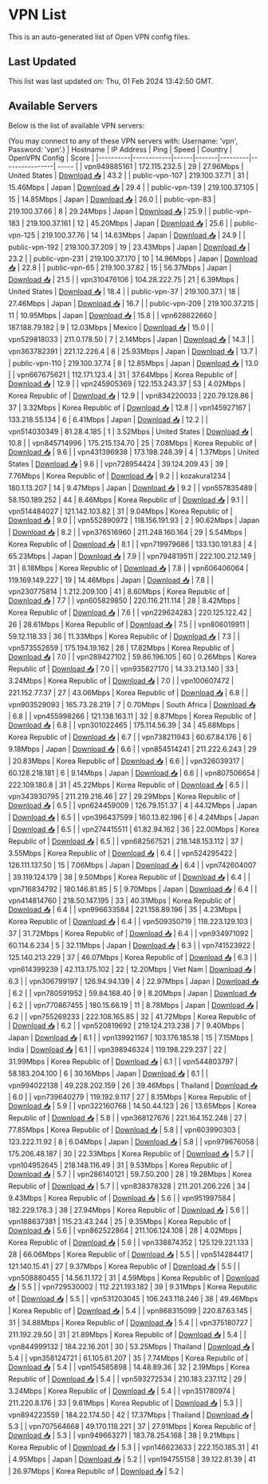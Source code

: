 # VPN List

This is an auto-generated list of Open VPN config files.

## Last Updated

This list was last updated on: Thu, 01 Feb 2024 13:42:50 GMT.

## Available Servers

Below is the list of available VPN servers:

(You may connect to any of these VPN servers with: Username: 'vpn', Password: 'vpn'.)
| Hostname | IP Address | Ping | Speed | Country | OpenVPN Config | Score |
|----------|------------|------|-------|---------|----------------| ----- |
| vpn949885161 | 172.115.232.5 | 29 | 27.96Mbps | United States | [Download 📥](./configs/server_0_US.ovpn) | 43.2 |
| public-vpn-107 | 219.100.37.71 | 31 | 15.46Mbps | Japan | [Download 📥](./configs/server_1_JP.ovpn) | 29.4 |
| public-vpn-139 | 219.100.37.105 | 15 | 14.85Mbps | Japan | [Download 📥](./configs/server_2_JP.ovpn) | 26.0 |
| public-vpn-83 | 219.100.37.66 | 8 | 29.24Mbps | Japan | [Download 📥](./configs/server_3_JP.ovpn) | 25.9 |
| public-vpn-183 | 219.100.37.161 | 12 | 45.20Mbps | Japan | [Download 📥](./configs/server_4_JP.ovpn) | 25.6 |
| public-vpn-125 | 219.100.37.76 | 14 | 14.63Mbps | Japan | [Download 📥](./configs/server_5_JP.ovpn) | 24.9 |
| public-vpn-192 | 219.100.37.209 | 19 | 23.43Mbps | Japan | [Download 📥](./configs/server_6_JP.ovpn) | 23.2 |
| public-vpn-231 | 219.100.37.170 | 10 | 14.96Mbps | Japan | [Download 📥](./configs/server_7_JP.ovpn) | 22.8 |
| public-vpn-65 | 219.100.37.82 | 15 | 56.37Mbps | Japan | [Download 📥](./configs/server_8_JP.ovpn) | 21.5 |
| vpn310476106 | 104.28.222.75 | 21 | 6.39Mbps | United States | [Download 📥](./configs/server_9_US.ovpn) | 18.4 |
| public-vpn-37 | 219.100.37.1 | 18 | 27.46Mbps | Japan | [Download 📥](./configs/server_10_JP.ovpn) | 16.7 |
| public-vpn-209 | 219.100.37.215 | 11 | 10.95Mbps | Japan | [Download 📥](./configs/server_11_JP.ovpn) | 15.8 |
| vpn628622660 | 187.188.79.182 | 9 | 12.03Mbps | Mexico | [Download 📥](./configs/server_12_MX.ovpn) | 15.0 |
| vpn529818033 | 211.0.178.50 | 7 | 2.14Mbps | Japan | [Download 📥](./configs/server_13_JP.ovpn) | 14.3 |
| vpn363782391 | 221.12.226.4 | 8 | 25.93Mbps | Japan | [Download 📥](./configs/server_14_JP.ovpn) | 13.7 |
| public-vpn-110 | 219.100.37.74 | 8 | 12.85Mbps | Japan | [Download 📥](./configs/server_15_JP.ovpn) | 13.0 |
| vpn667675621 | 112.171.123.4 | 31 | 37.64Mbps | Korea Republic of | [Download 📥](./configs/server_16_KR.ovpn) | 12.9 |
| vpn245905369 | 122.153.243.37 | 53 | 4.02Mbps | Korea Republic of | [Download 📥](./configs/server_17_KR.ovpn) | 12.9 |
| vpn834220033 | 220.79.128.86 | 37 | 3.32Mbps | Korea Republic of | [Download 📥](./configs/server_18_KR.ovpn) | 12.8 |
| vpn145927167 | 133.218.55.134 | 6 | 6.41Mbps | Japan | [Download 📥](./configs/server_19_JP.ovpn) | 12.2 |
| vpn514030349 | 81.28.4.185 | 1 | 3.52Mbps | United States | [Download 📥](./configs/server_20_US.ovpn) | 10.8 |
| vpn845714996 | 175.215.134.70 | 25 | 7.08Mbps | Korea Republic of | [Download 📥](./configs/server_21_KR.ovpn) | 9.6 |
| vpn431396938 | 173.198.248.39 | 4 | 1.37Mbps | United States | [Download 📥](./configs/server_22_US.ovpn) | 9.6 |
| vpn728954424 | 39.124.209.43 | 39 | 7.76Mbps | Korea Republic of | [Download 📥](./configs/server_23_KR.ovpn) | 9.2 |
| kozakura1234 | 180.1.13.207 | 14 | 9.47Mbps | Japan | [Download 📥](./configs/server_24_JP.ovpn) | 9.2 |
| vpn557835489 | 58.150.189.252 | 44 | 8.46Mbps | Korea Republic of | [Download 📥](./configs/server_25_KR.ovpn) | 9.1 |
| vpn514484027 | 121.142.103.82 | 31 | 9.04Mbps | Korea Republic of | [Download 📥](./configs/server_26_KR.ovpn) | 9.0 |
| vpn552890972 | 118.156.191.93 | 2 | 90.62Mbps | Japan | [Download 📥](./configs/server_27_JP.ovpn) | 8.2 |
| vpn376516960 | 211.248.160.164 | 29 | 5.54Mbps | Korea Republic of | [Download 📥](./configs/server_28_KR.ovpn) | 8.1 |
| vpn719979686 | 133.130.191.83 | 4 | 65.23Mbps | Japan | [Download 📥](./configs/server_29_JP.ovpn) | 7.9 |
| vpn794819511 | 222.100.212.149 | 31 | 8.18Mbps | Korea Republic of | [Download 📥](./configs/server_30_KR.ovpn) | 7.8 |
| vpn606406064 | 119.169.149.227 | 19 | 14.46Mbps | Japan | [Download 📥](./configs/server_31_JP.ovpn) | 7.8 |
| vpn230775814 | 1.212.209.100 | 41 | 8.60Mbps | Korea Republic of | [Download 📥](./configs/server_32_KR.ovpn) | 7.7 |
| vpn605829850 | 220.116.211.114 | 28 | 8.42Mbps | Korea Republic of | [Download 📥](./configs/server_33_KR.ovpn) | 7.6 |
| vpn229624283 | 220.125.122.42 | 26 | 28.61Mbps | Korea Republic of | [Download 📥](./configs/server_34_KR.ovpn) | 7.5 |
| vpn806019911 | 59.12.118.33 | 36 | 11.33Mbps | Korea Republic of | [Download 📥](./configs/server_35_KR.ovpn) | 7.3 |
| vpn573552659 | 175.194.19.162 | 28 | 17.82Mbps | Korea Republic of | [Download 📥](./configs/server_36_KR.ovpn) | 7.0 |
| vpn289427102 | 59.86.196.105 | 60 | 0.26Mbps | Korea Republic of | [Download 📥](./configs/server_37_KR.ovpn) | 7.0 |
| vpn935827170 | 14.33.213.140 | 33 | 3.24Mbps | Korea Republic of | [Download 📥](./configs/server_38_KR.ovpn) | 7.0 |
| vpn100607472 | 221.152.77.37 | 27 | 43.06Mbps | Korea Republic of | [Download 📥](./configs/server_39_KR.ovpn) | 6.8 |
| vpn903529093 | 165.73.28.219 | 7 | 0.70Mbps | South Africa | [Download 📥](./configs/server_40_ZA.ovpn) | 6.8 |
| vpn455998266 | 121.138.163.11 | 32 | 8.87Mbps | Korea Republic of | [Download 📥](./configs/server_41_KR.ovpn) | 6.8 |
| vpn301022465 | 175.114.56.39 | 34 | 45.68Mbps | Korea Republic of | [Download 📥](./configs/server_42_KR.ovpn) | 6.7 |
| vpn738211943 | 60.67.84.176 | 6 | 9.18Mbps | Japan | [Download 📥](./configs/server_43_JP.ovpn) | 6.6 |
| vpn854514241 | 211.222.6.243 | 29 | 20.83Mbps | Korea Republic of | [Download 📥](./configs/server_44_KR.ovpn) | 6.6 |
| vpn326039317 | 60.128.218.181 | 6 | 9.14Mbps | Japan | [Download 📥](./configs/server_45_JP.ovpn) | 6.6 |
| vpn807506654 | 222.109.180.8 | 31 | 45.22Mbps | Korea Republic of | [Download 📥](./configs/server_46_KR.ovpn) | 6.5 |
| vpn343930795 | 211.219.218.46 | 27 | 29.29Mbps | Korea Republic of | [Download 📥](./configs/server_47_KR.ovpn) | 6.5 |
| vpn624459009 | 126.79.151.37 | 4 | 44.12Mbps | Japan | [Download 📥](./configs/server_48_JP.ovpn) | 6.5 |
| vpn396437599 | 160.13.82.196 | 6 | 4.24Mbps | Japan | [Download 📥](./configs/server_49_JP.ovpn) | 6.5 |
| vpn274415511 | 61.82.94.162 | 36 | 22.00Mbps | Korea Republic of | [Download 📥](./configs/server_50_KR.ovpn) | 6.5 |
| vpn682567521 | 218.148.153.112 | 37 | 3.55Mbps | Korea Republic of | [Download 📥](./configs/server_51_KR.ovpn) | 6.4 |
| vpn524295422 | 126.111.137.50 | 15 | 7.06Mbps | Japan | [Download 📥](./configs/server_52_JP.ovpn) | 6.4 |
| vpn742604007 | 39.119.124.179 | 38 | 9.50Mbps | Korea Republic of | [Download 📥](./configs/server_53_KR.ovpn) | 6.4 |
| vpn716834792 | 180.146.81.85 | 5 | 9.70Mbps | Japan | [Download 📥](./configs/server_54_JP.ovpn) | 6.4 |
| vpn414814760 | 218.50.147.195 | 33 | 40.31Mbps | Korea Republic of | [Download 📥](./configs/server_55_KR.ovpn) | 6.4 |
| vpn996633584 | 221.158.89.196 | 35 | 4.23Mbps | Korea Republic of | [Download 📥](./configs/server_56_KR.ovpn) | 6.4 |
| vpn509350719 | 118.223.129.103 | 37 | 31.72Mbps | Korea Republic of | [Download 📥](./configs/server_57_KR.ovpn) | 6.4 |
| vpn934971092 | 60.114.6.234 | 5 | 32.11Mbps | Japan | [Download 📥](./configs/server_58_JP.ovpn) | 6.3 |
| vpn741523922 | 125.140.213.229 | 37 | 46.07Mbps | Korea Republic of | [Download 📥](./configs/server_59_KR.ovpn) | 6.3 |
| vpn614399239 | 42.113.175.102 | 22 | 12.20Mbps | Viet Nam | [Download 📥](./configs/server_60_VN.ovpn) | 6.3 |
| vpn306799197 | 126.94.94.139 | 4 | 22.97Mbps | Japan | [Download 📥](./configs/server_61_JP.ovpn) | 6.2 |
| vpn780591952 | 59.84.168.40 | 9 | 8.20Mbps | Japan | [Download 📥](./configs/server_62_JP.ovpn) | 6.2 |
| vpn770867455 | 180.15.66.19 | 11 | 8.78Mbps | Japan | [Download 📥](./configs/server_63_JP.ovpn) | 6.2 |
| vpn755269233 | 222.108.165.85 | 32 | 41.72Mbps | Korea Republic of | [Download 📥](./configs/server_64_KR.ovpn) | 6.2 |
| vpn520819692 | 219.124.213.238 | 7 | 9.40Mbps | Japan | [Download 📥](./configs/server_65_JP.ovpn) | 6.1 |
| vpn139921167 | 103.176.185.18 | 15 | 7.15Mbps | India | [Download 📥](./configs/server_66_IN.ovpn) | 6.1 |
| vpn398946324 | 119.198.229.237 | 22 | 31.99Mbps | Korea Republic of | [Download 📥](./configs/server_67_KR.ovpn) | 6.1 |
| vpn544803797 | 58.183.204.100 | 6 | 30.16Mbps | Japan | [Download 📥](./configs/server_68_JP.ovpn) | 6.1 |
| vpn994022138 | 49.228.202.159 | 26 | 39.46Mbps | Thailand | [Download 📥](./configs/server_69_TH.ovpn) | 6.0 |
| vpn739640279 | 119.192.9.117 | 27 | 8.15Mbps | Korea Republic of | [Download 📥](./configs/server_70_KR.ovpn) | 5.9 |
| vpn322160768 | 14.50.44.123 | 26 | 13.65Mbps | Korea Republic of | [Download 📥](./configs/server_71_KR.ovpn) | 5.8 |
| vpn368127676 | 221.164.152.248 | 27 | 77.85Mbps | Korea Republic of | [Download 📥](./configs/server_72_KR.ovpn) | 5.8 |
| vpn603990303 | 123.222.11.92 | 8 | 6.04Mbps | Japan | [Download 📥](./configs/server_73_JP.ovpn) | 5.8 |
| vpn979676058 | 175.206.48.187 | 30 | 22.33Mbps | Korea Republic of | [Download 📥](./configs/server_74_KR.ovpn) | 5.7 |
| vpn104952645 | 218.148.116.49 | 31 | 9.53Mbps | Korea Republic of | [Download 📥](./configs/server_75_KR.ovpn) | 5.7 |
| vpn286140121 | 59.7.50.200 | 28 | 19.28Mbps | Korea Republic of | [Download 📥](./configs/server_76_KR.ovpn) | 5.7 |
| vpn838378328 | 211.201.206.226 | 34 | 9.43Mbps | Korea Republic of | [Download 📥](./configs/server_77_KR.ovpn) | 5.6 |
| vpn951997584 | 182.229.178.3 | 38 | 27.94Mbps | Korea Republic of | [Download 📥](./configs/server_78_KR.ovpn) | 5.6 |
| vpn188637381 | 115.23.43.244 | 25 | 9.35Mbps | Korea Republic of | [Download 📥](./configs/server_79_KR.ovpn) | 5.6 |
| vpn862522864 | 211.106.124.108 | 28 | 4.02Mbps | Korea Republic of | [Download 📥](./configs/server_80_KR.ovpn) | 5.6 |
| vpn338874352 | 125.129.221.133 | 28 | 66.06Mbps | Korea Republic of | [Download 📥](./configs/server_81_KR.ovpn) | 5.5 |
| vpn514284417 | 121.140.15.41 | 27 | 9.37Mbps | Korea Republic of | [Download 📥](./configs/server_82_KR.ovpn) | 5.5 |
| vpn508880455 | 14.56.11.172 | 31 | 4.59Mbps | Korea Republic of | [Download 📥](./configs/server_83_KR.ovpn) | 5.5 |
| vpn729530002 | 112.221.193.182 | 39 | 9.31Mbps | Korea Republic of | [Download 📥](./configs/server_84_KR.ovpn) | 5.5 |
| vpn531203045 | 106.243.118.246 | 38 | 49.46Mbps | Korea Republic of | [Download 📥](./configs/server_85_KR.ovpn) | 5.4 |
| vpn868315099 | 220.87.63.145 | 31 | 34.88Mbps | Korea Republic of | [Download 📥](./configs/server_86_KR.ovpn) | 5.4 |
| vpn375180727 | 211.192.29.50 | 31 | 21.89Mbps | Korea Republic of | [Download 📥](./configs/server_87_KR.ovpn) | 5.4 |
| vpn844999132 | 184.22.16.201 | 30 | 53.25Mbps | Thailand | [Download 📥](./configs/server_88_TH.ovpn) | 5.4 |
| vpn358124721 | 61.105.61.207 | 35 | 7.74Mbps | Korea Republic of | [Download 📥](./configs/server_89_KR.ovpn) | 5.4 |
| vpn154585898 | 14.48.89.36 | 32 | 2.19Mbps | Korea Republic of | [Download 📥](./configs/server_90_KR.ovpn) | 5.4 |
| vpn593272534 | 210.183.237.112 | 29 | 3.24Mbps | Korea Republic of | [Download 📥](./configs/server_91_KR.ovpn) | 5.4 |
| vpn351780974 | 211.220.8.176 | 33 | 9.61Mbps | Korea Republic of | [Download 📥](./configs/server_92_KR.ovpn) | 5.3 |
| vpn894223559 | 184.22.174.50 | 42 | 17.37Mbps | Thailand | [Download 📥](./configs/server_93_TH.ovpn) | 5.3 |
| vpn707564668 | 49.170.118.221 | 37 | 27.91Mbps | Korea Republic of | [Download 📥](./configs/server_94_KR.ovpn) | 5.3 |
| vpn949663271 | 183.78.254.168 | 38 | 9.21Mbps | Korea Republic of | [Download 📥](./configs/server_95_KR.ovpn) | 5.3 |
| vpn146623633 | 222.150.185.31 | 41 | 4.95Mbps | Japan | [Download 📥](./configs/server_96_JP.ovpn) | 5.2 |
| vpn194755158 | 39.122.81.39 | 41 | 26.97Mbps | Korea Republic of | [Download 📥](./configs/server_97_KR.ovpn) | 5.2 |
